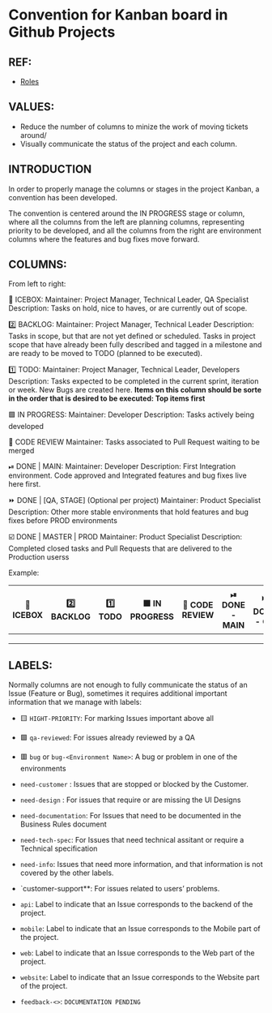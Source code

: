 # Convention for Kanban board in Github Projects

## REF:

- [Roles](https://github.com/cobuildlab/project-qa-docs/blob/main/conventions/roles.md)

## VALUES:

- Reduce the number of columns to minize the work of moving tickets around/
- Visually communicate the status of the project and each column.

## INTRODUCTION

In order to properly manage the columns or stages in the project Kanban, a convention has been developed. 

The convention is centered around the IN PROGRESS stage or column, where all the columns from the left are planning columns, representing priority to be developed, and all the columns from the right are environment columns where the features and bug fixes move forward. 

## COLUMNS:

From left to right:

🥶 ICEBOX: 
Maintainer: Project Manager, Technical Leader, QA Specialist 
Description: Tasks on hold, nice to haves, or are currently out of scope.

2️⃣ BACKLOG:
Maintainer: Project Manager, Technical Leader
Description: Tasks in scope, but that are not yet defined or scheduled. Tasks in project scope that have already been fully described and tagged in a milestone and are ready to be moved to TODO (planned to be executed).

1️⃣ TODO:
Maintainer: Project Manager, Technical Leader, Developers
Description: Tasks expected to be completed in the current sprint, iteration or week. New Bugs are created here. **Items on this column should be sorte in the order that is desired to be executed: Top items first**

🟩 IN PROGRESS:
Maintainer: Developer
Description: Tasks actively being developed

🛑 CODE REVIEW
Maintainer: Tasks associated to Pull Request waiting to be merged

⏯ DONE | MAIN:
Maintainer: Developer
Description: First Integration environment. Code approved and Integrated features and bug fixes live here first. 

⏩ DONE | [QA, STAGE] (Optional per project)
Maintainer: Product Specialist
Description: Other more stable environments that hold features and bug fixes before PROD environments

☑️ DONE | MASTER | PROD 
Maintainer: Product Specialist
Description: Completed closed tasks and Pull Requests that are delivered to the Production userss

Example:


| 🥶 ICEBOX   | 2️⃣ BACKLOG  | 1️⃣ TODO  | 🟩 IN PROGRESS  | 🛑 CODE REVIEW  | ⏯ DONE - MAIN  | ⏩ DONE - QA  | ⏩ DONE - STAGE  |  ☑️ DONE - MASTER - PROD  |
|---|---|---|---|---|---|---|---|---|
|   |   |   |   |   |   |   |   |   |
|   |   |   |   |   |   |   |   |   |
|   |   |   |   |   |   |   |   |   |


## LABELS:

Normally columns are not enough to fully communicate the status of an Issue (Feature or Bug), sometimes it requires additional important information that we manage with labels:

-  🟨 `HIGHT-PRIORITY`: For marking Issues important above all
-  🟩 `qa-reviewed`:  For issues already reviewed by a QA 
-  🟥 `bug` or `bug-<Environment Name>`: A bug or problem in one of the environments


-  `need-customer` : Issues that are stopped or blocked by the Customer.
-  `need-design` : For issues that require or are missing the UI Designs
-  `need-documentation`: For Issues that need to be documented in the Business Rules document
-  `need-tech-spec`: For Issues that need technical assitant or require a Technical specification
-  `need-info`: Issues that need more information, and that information is not covered by the other labels.
  
-  `customer-support**: For issues related to users’ problems.

-  `api`: Label to indicate that an Issue corresponds to the backend of the project.
-  `mobile`: Label to indicate that an Issue corresponds to the Mobile part of the project.
-  `web`: Label to indicate that an Issue corresponds to the Web part of the project.
-  `website`: Label to indicate that an Issue corresponds to the Website part of the project.
  
  - `feedback-<>`: `DOCUMENTATION PENDING`


